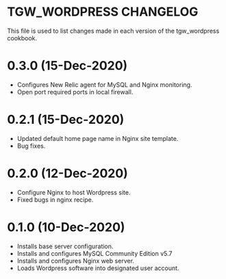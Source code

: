 # TGW_WORDPRESS CHANGELOG

This file is used to list changes made in each version of the tgw_wordpress cookbook.

# 0.3.0 (15-Dec-2020)

- Configures New Relic agent for MySQL and Nginx monitoring.
- Open port required ports in local firewall.

# 0.2.1 (15-Dec-2020)

- Updated default home page name in Nginx site template.
- Bug fixes.

# 0.2.0 (12-Dec-2020)

- Configure Nginx to host Wordpress site.
- Fixed bugs in nginx recipe.

# 0.1.0 (10-Dec-2020)

- Installs base server configuration.
- Installs and configures MySQL Community Edition v5.7
- Installs and configures Nginx web server.
- Loads Wordpress software into designated user account.
